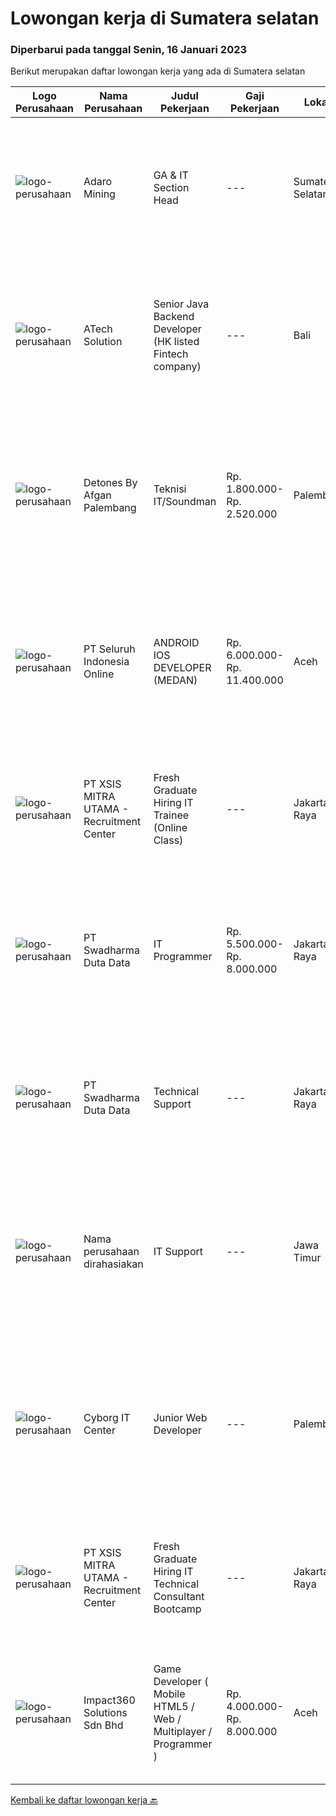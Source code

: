 
  # Lowongan kerja di Sumatera selatan

  ### Diperbarui pada tanggal Senin, 16 Januari 2023

  Berikut merupakan daftar lowongan kerja yang ada di Sumatera selatan

  |Logo Perusahaan | Nama Perusahaan | Judul Pekerjaan | Gaji Pekerjaan | Lokasi | Deskripsi | Tanggal diunggah | Pranala |
  | -------------- | --------------- | --------------- | --------- | --------- | -------------- | ------- | ----------- |
  |![logo-perusahaan](https://image-service-cdn.seek.com.au/9df6b5cb2fe487a9feef54e5d6b60ed590c67471/ee4dce1061f3f616224767ad58cb2fc751b8d2dc)|Adaro Mining|GA & IT Section Head|---|Sumatera Selatan|Job Responsibilities: Ensure office &amp; mess management are well-maintained Responsible to ensure General Affair day-to-day activities such as...|Kamis, 12 Januari 2023|https://www.jobstreet.co.id/id/job/ga-it-section-head-4179675?token=0~c19995a1-c855-45c4-a59b-87ac6dcd3eb8&sectionRank=1&jobId=jobstreet-id-job-4179675|
|![logo-perusahaan](https://image-service-cdn.seek.com.au/47c310cb4a4b2f78eb96e68d023d29f0872524d1/ee4dce1061f3f616224767ad58cb2fc751b8d2dc)|ATech Solution|Senior Java Backend Developer (HK listed Fintech company)|---|Bali|Roles &amp; Responsibilities: Analyzing existing systems and business models Understanding software development lifecycle Translating client...|Sabtu, 14 Januari 2023|https://www.jobstreet.co.id/id/job/senior-java-backend-developer-hk-listed-fintech-company-4162140?token=0~c19995a1-c855-45c4-a59b-87ac6dcd3eb8&sectionRank=2&jobId=jobstreet-id-job-4162140|
|![logo-perusahaan](https://i.ibb.co/sqvTCh9/112815900-stock-vector-no-image-available-icon-flat-vector.webp)|Detones By Afgan Palembang|Teknisi IT/Soundman|Rp. 1.800.000-Rp. 2.520.000|Palembang|Kualifikasi Pekerjaan Usia maksimum 35 tahun SMA/SMK atau S1 lebih disukai Menguasai software, hardware &amp; jaringan komputer Menguasai sound system...|Kamis, 12 Januari 2023|https://www.jobstreet.co.id/id/job/teknisi-it-soundman-4179936?token=0~c19995a1-c855-45c4-a59b-87ac6dcd3eb8&sectionRank=3&jobId=jobstreet-id-job-4179936|
|![logo-perusahaan](https://image-service-cdn.seek.com.au/c768f0670f8f8212da7de609b6af9d0b2e5134cc/ee4dce1061f3f616224767ad58cb2fc751b8d2dc)|PT Seluruh Indonesia Online|ANDROID IOS DEVELOPER (MEDAN)|Rp. 6.000.000-Rp. 11.400.000|Aceh|Semua programmer boleh melamar termasuk junior dan seniorAndroid IOS developer yang berpengalaman di butuhkan untuk di MedanBack End Engineer / front...|Rabu, 11 Januari 2023|https://www.jobstreet.co.id/id/job/android-ios-developer-medan-4163183?token=0~c19995a1-c855-45c4-a59b-87ac6dcd3eb8&sectionRank=4&jobId=jobstreet-id-job-4163183|
|![logo-perusahaan](https://image-service-cdn.seek.com.au/fa12dd378bd230f83b9ccd636b4121ebbb347455/ee4dce1061f3f616224767ad58cb2fc751b8d2dc)|PT XSIS MITRA UTAMA - Recruitment Center|Fresh Graduate Hiring IT Trainee (Online Class)|---|Jakarta Raya|What we offer you: Integrated Training Full Stack specialist in Java (online class training) Soft Skills Training. Real &amp; varied experiences (IT...|Jumat, 06 Januari 2023|https://www.jobstreet.co.id/id/job/fresh-graduate-hiring-it-trainee-online-class-4171088?token=0~c19995a1-c855-45c4-a59b-87ac6dcd3eb8&sectionRank=5&jobId=jobstreet-id-job-4171088|
|![logo-perusahaan](https://image-service-cdn.seek.com.au/0f683dc67275bb803453d1e92fb7cd7b12b824b6/ee4dce1061f3f616224767ad58cb2fc751b8d2dc)|PT Swadharma Duta Data|IT Programmer|Rp. 5.500.000-Rp. 8.000.000|Jakarta Raya|Kualifikasi Pekerjaan : Pendidikan minimum D3/S1 Jurusan IT Menguasai salah satu bahasan pemograman dibawah ini : Java, C, C++, PHP, Phyton, Basic,...|Selasa, 03 Januari 2023|https://www.jobstreet.co.id/id/job/it-programmer-4165084?token=0~c19995a1-c855-45c4-a59b-87ac6dcd3eb8&sectionRank=6&jobId=jobstreet-id-job-4165084|
|![logo-perusahaan](https://image-service-cdn.seek.com.au/0dc8e99010397b52d23c25a2b9dad3a300cd0580/ee4dce1061f3f616224767ad58cb2fc751b8d2dc)|PT Swadharma Duta Data|Technical Support|---|Jakarta Raya|Pendidikan minimum D3/S1 Jurusan IT IPK Minimum 2.75 Memiliki pengalaman minimal 1 tahun (diutamakan) telah berhasil menyelesaikan ujian sertifikasi...|Jumat, 30 Desember 2022|https://www.jobstreet.co.id/id/job/technical-support-4161848?token=0~c19995a1-c855-45c4-a59b-87ac6dcd3eb8&sectionRank=7&jobId=jobstreet-id-job-4161848|
|![logo-perusahaan](https://i.ibb.co/sqvTCh9/112815900-stock-vector-no-image-available-icon-flat-vector.webp)|Nama perusahaan dirahasiakan|IT Support|---|Jawa Timur|Usia maksimal 35 tahun Pendidikan minimal S1 segala jurusan Minimal memiliki 1 tahun pengalaman kerja di bidang yang sama  Mempunyai pengetahuan dan...|Jumat, 23 Desember 2022|https://www.jobstreet.co.id/id/job/it-support-4154562?token=0~c19995a1-c855-45c4-a59b-87ac6dcd3eb8&sectionRank=8&jobId=jobstreet-id-job-4154562|
|![logo-perusahaan](https://i.ibb.co/sqvTCh9/112815900-stock-vector-no-image-available-icon-flat-vector.webp)|Cyborg IT Center|Junior Web Developer|---|Palembang|Deskripsi Pekerjaan Membuat website menggunakan framework Laravel (PHP) Kualifikasi Pekerjaan Menguasai Penggunaan Framework Laravel: Model, View...|Senin, 26 Desember 2022|https://www.jobstreet.co.id/id/job/junior-web-developer-4156596?token=0~c19995a1-c855-45c4-a59b-87ac6dcd3eb8&sectionRank=9&jobId=jobstreet-id-job-4156596|
|![logo-perusahaan](https://image-service-cdn.seek.com.au/fa12dd378bd230f83b9ccd636b4121ebbb347455/ee4dce1061f3f616224767ad58cb2fc751b8d2dc)|PT XSIS MITRA UTAMA - Recruitment Center|Fresh Graduate Hiring IT Technical Consultant Bootcamp|---|Jakarta Raya|What we offer you: Integrated Training Full Stack specialist in Java/.Net/Quality Assurance Soft Skills Training. Real &amp; varied experiences (IT...|Jumat, 23 Desember 2022|https://www.jobstreet.co.id/id/job/fresh-graduate-hiring-it-technical-consultant-bootcamp-4155431?token=0~c19995a1-c855-45c4-a59b-87ac6dcd3eb8&sectionRank=10&jobId=jobstreet-id-job-4155431|
|![logo-perusahaan](https://image-service-cdn.seek.com.au/f3e505b4d9da682a6f4f311bd59ccfe97c6d80cd/ee4dce1061f3f616224767ad58cb2fc751b8d2dc)|Impact360 Solutions Sdn Bhd|Game Developer ( Mobile HTML5 / Web / Multiplayer / Programmer )|Rp. 4.000.000-Rp. 8.000.000|Aceh|We are hiring remote HTML5 game developers from all parts of Indonesia. If you have real experience building HTML5 games or applications, you're...|Senin, 19 Desember 2022|https://www.jobstreet.co.id/id/job/game-developer-mobile-html5-web-multiplayer-programmer-5217617/origin/my?token=0~c19995a1-c855-45c4-a59b-87ac6dcd3eb8&sectionRank=11&jobId=jobstreet-my-job-5217617|


  [Kembali ke daftar lowongan kerja 🔙](../README.md#daftar-lowongan-kerja)
  